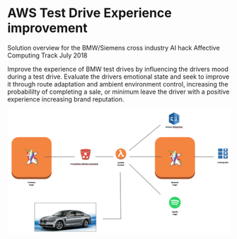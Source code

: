 # AWS Test Drive Experience improvement
Solution overview for the BMW/Siemens cross industry AI hack Affective Computing Track July 2018

Improve the experience of BMW test drives by influencing the drivers mood during a test drive.  Evaluate the drivers emotional state and seek to improve it through route adaptation and ambient environment control, increasing the probabililty of completing a sale, or minimum leave the driver with a positive experience increasing brand reputation.

![Alt text](overview.png?raw=true "Overview")
